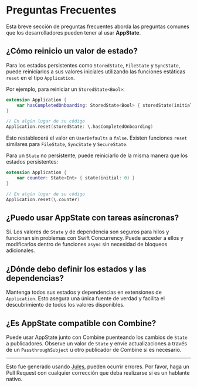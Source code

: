 # Preguntas Frecuentes

Esta breve sección de preguntas frecuentes aborda las preguntas comunes que los desarrolladores pueden tener al usar **AppState**.

## ¿Cómo reinicio un valor de estado?

Para los estados persistentes como `StoredState`, `FileState` y `SyncState`, puede reiniciarlos a sus valores iniciales utilizando las funciones estáticas `reset` en el tipo `Application`.

Por ejemplo, para reiniciar un `StoredState<Bool>`:
```swift
extension Application {
    var hasCompletedOnboarding: StoredState<Bool> { storedState(initial: false, id: "onboarding_complete") }
}

// En algún lugar de su código
Application.reset(storedState: \.hasCompletedOnboarding)
```
Esto restablecerá el valor en `UserDefaults` a `false`. Existen funciones `reset` similares para `FileState`, `SyncState` y `SecureState`.

Para un `State` no persistente, puede reiniciarlo de la misma manera que los estados persistentes:
```swift
extension Application {
    var counter: State<Int> { state(initial: 0) }
}

// En algún lugar de su código
Application.reset(\.counter)
```

## ¿Puedo usar AppState con tareas asíncronas?

Sí. Los valores de `State` y de dependencia son seguros para hilos y funcionan sin problemas con Swift Concurrency. Puede acceder a ellos y modificarlos dentro de funciones `async` sin necesidad de bloqueos adicionales.

## ¿Dónde debo definir los estados y las dependencias?

Mantenga todos sus estados y dependencias en extensiones de `Application`. Esto asegura una única fuente de verdad y facilita el descubrimiento de todos los valores disponibles.

## ¿Es AppState compatible con Combine?

Puede usar AppState junto con Combine puenteando los cambios de `State` a publicadores. Observe un valor de `State` y envíe actualizaciones a través de un `PassthroughSubject` u otro publicador de Combine si es necesario.

---
Esto fue generado usando [Jules](https://jules.google), pueden ocurrir errores. Por favor, haga un Pull Request con cualquier corrección que deba realizarse si es un hablante nativo.
